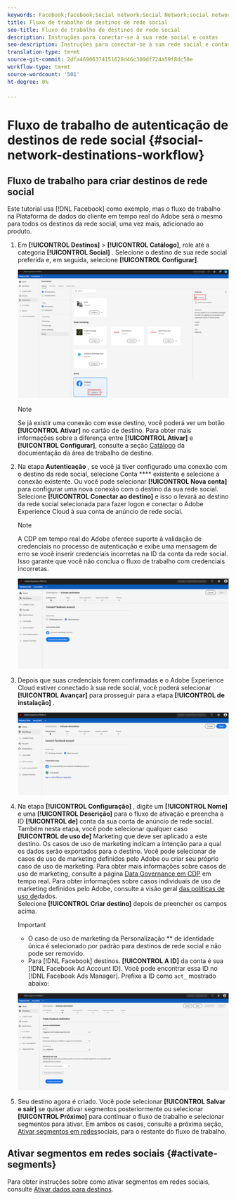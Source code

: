 ```yaml
---
keywords: Facebook;facebook;Social network;Social Network;social network authentication;Social network authentication
title: Fluxo de trabalho de destinos de rede social
seo-title: Fluxo de trabalho de destinos de rede social
description: Instruções para conectar-se à sua rede social e contas
seo-description: Instruções para conectar-se à sua rede social e contas
translation-type: tm+mt
source-git-commit: 2dfa46906374151628d46c309df724a59f8dc50e
workflow-type: tm+mt
source-wordcount: '501'
ht-degree: 0%

---
```



# Fluxo de trabalho de autenticação de destinos de rede social {#social-network-destinations-workflow}

## Fluxo de trabalho para criar destinos de rede social

Este tutorial usa [!DNL Facebook] como exemplo, mas o fluxo de trabalho na Plataforma de dados do cliente em tempo real do Adobe será o mesmo para todos os destinos da rede social, uma vez mais, adicionado ao produto.

1. Em **[!UICONTROL Destinos]** > **[!UICONTROL Catálogo]**, role até a categoria **[!UICONTROL Social]** . Selecione o destino de sua rede social preferida e, em seguida, selecione **[!UICONTROL Configurar]**.

   ![Conectar-se ao destino da rede social](/help/rtcdp/destinations/assets/facebook-catalog-view.png)

   >[!NOTE]
   >
   >Se já existir uma conexão com esse destino, você poderá ver um botão **[!UICONTROL Ativar]** no cartão de destino. Para obter mais informações sobre a diferença entre **[!UICONTROL Ativar]** e **[!UICONTROL Configurar]**, consulte a seção [Catálogo](/help/rtcdp/destinations/destinations-workspace.md#catalog) da documentação da área de trabalho de destino.

2. Na etapa **Autenticação** , se você já tiver configurado uma conexão com o destino da rede social, selecione Conta **** existente e selecione a conexão existente. Ou você pode selecionar **[!UICONTROL Nova conta]** para configurar uma nova conexão com o destino da sua rede social. Selecione **[!UICONTROL Conectar ao destino]** e isso o levará ao destino da rede social selecionada para fazer logon e conectar o Adobe Experience Cloud à sua conta de anúncio de rede social.

   >[!NOTE]
   >
   >A CDP em tempo real do Adobe oferece suporte à validação de credenciais no processo de autenticação e exibe uma mensagem de erro se você inserir credenciais incorretas na ID da conta da rede social. Isso garante que você não conclua o fluxo de trabalho com credenciais incorretas.

   ![Conectar ao destino da rede social - etapa de autenticação](/help/rtcdp/destinations/assets/facebook-pre-connect-view.png)

3. Depois que suas credenciais forem confirmadas e o Adobe Experience Cloud estiver conectado à sua rede social, você poderá selecionar **[!UICONTROL Avançar]** para prosseguir para a etapa **[!UICONTROL de instalação]** .

   ![Credenciais confirmadas](/help/rtcdp/destinations/assets/facebook-post-connection-view.png)

4. Na etapa **[!UICONTROL Configuração]** , digite um **[!UICONTROL Nome]** e uma **[!UICONTROL Descrição]** para o fluxo de ativação e preencha a ID **[!UICONTROL de]** conta da sua conta de anúncio de rede social. <br> Também nesta etapa, você pode selecionar qualquer caso **[!UICONTROL de uso de]** Marketing que deve ser aplicado a este destino. Os casos de uso de marketing indicam a intenção para a qual os dados serão exportados para o destino. Você pode selecionar de casos de uso de marketing definidos pelo Adobe ou criar seu próprio caso de uso de marketing. Para obter mais informações sobre casos de uso de marketing, consulte a página [Data Governance em CDP](/help/rtcdp/privacy/data-governance-overview.md#destinations) em tempo real. Para obter informações sobre casos individuais de uso de marketing definidos pelo Adobe, consulte a visão geral [das políticas de uso de](/help/data-governance/policies/overview.md#core-actions)dados. <br> Selecione **[!UICONTROL Criar destino]** depois de preencher os campos acima.

   >[!IMPORTANT]
   >
   > * O caso de uso de marketing da Personalização ** de identidade única é selecionado por padrão para destinos de rede social e não pode ser removido.
   > * Para [!DNL Facebook] destinos. **[!UICONTROL A ID]** da conta é sua [!DNL Facebook Ad Account ID]. Você pode encontrar essa ID no [!DNL Facebook Ads Manager]. Prefixe a ID como `act_` mostrado abaixo:


   ![Conectar ao destino da rede social - etapa de configuração](/help/rtcdp/destinations/assets/social-networks-setup-step.png)

5. Seu destino agora é criado. Você pode selecionar **[!UICONTROL Salvar e sair]** se quiser ativar segmentos posteriormente ou selecionar **[!UICONTROL Próximo]** para continuar o fluxo de trabalho e selecionar segmentos para ativar. Em ambos os casos, consulte a próxima seção, [Ativar segmentos em redes](#activate-segments)sociais, para o restante do fluxo de trabalho.

## Ativar segmentos em redes sociais {#activate-segments}

Para obter instruções sobre como ativar segmentos em redes sociais, consulte [Ativar dados para destinos](/help/rtcdp/destinations/activate-destinations.md).